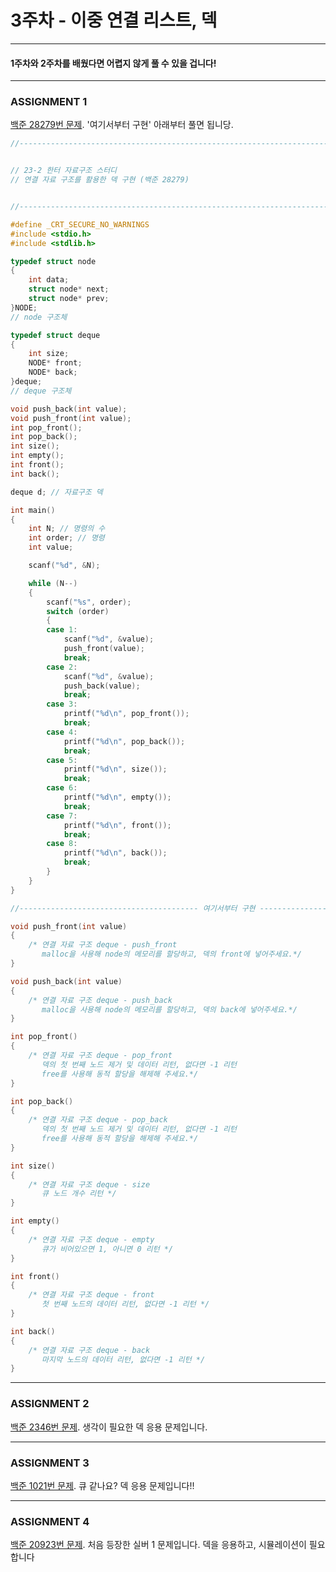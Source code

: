 # 3주차 - 이중 연결 리스트, 덱

------------------------

#### 1주차와 2주차를 배웠다면 어렵지 않게 풀 수 있을 겁니다!

-------------------------

### ASSIGNMENT 1

[백준 28279번 문제](https://www.acmicpc.net/problem/28279). '여기서부터 구현' 아래부터 풀면 됩니당.

```c
//-----------------------------------------------------------------------------------------------------------//


// 23-2 한터 자료구조 스터디
// 연결 자료 구조를 활용한 덱 구현 (백준 28279)


//-----------------------------------------------------------------------------------------------------------//

#define _CRT_SECURE_NO_WARNINGS
#include <stdio.h>
#include <stdlib.h>

typedef struct node
{
    int data;
    struct node* next;
    struct node* prev;
}NODE;
// node 구조체

typedef struct deque
{
    int size;
    NODE* front;
    NODE* back;
}deque;
// deque 구조체

void push_back(int value);
void push_front(int value);
int pop_front();
int pop_back();
int size();
int empty();
int front();
int back();

deque d; // 자료구조 덱

int main()
{
    int N; // 명령의 수
    int order; // 명령
    int value;

    scanf("%d", &N);

    while (N--)
    {
        scanf("%s", order);
        switch (order)
        {
        case 1:
            scanf("%d", &value);
            push_front(value);
            break;
        case 2:
            scanf("%d", &value);
            push_back(value);
            break;
        case 3: 
            printf("%d\n", pop_front());
            break;
        case 4: 
            printf("%d\n", pop_back());
            break;
        case 5: 
            printf("%d\n", size());
            break;
        case 6: 
            printf("%d\n", empty());
            break;
        case 7:
            printf("%d\n", front());
            break;
        case 8:
            printf("%d\n", back());
            break;
        }
    }
}

//---------------------------------------- 여기서부터 구현 --------------------------------------------//

void push_front(int value)
{
    /* 연결 자료 구조 deque - push_front
       malloc을 사용해 node의 메모리를 할당하고, 덱의 front에 넣어주세요.*/
}

void push_back(int value)
{
    /* 연결 자료 구조 deque - push_back
       malloc을 사용해 node의 메모리를 할당하고, 덱의 back에 넣어주세요.*/
}

int pop_front()
{
    /* 연결 자료 구조 deque - pop_front
       덱의 첫 번째 노드 제거 및 데이터 리턴, 없다면 -1 리턴
       free를 사용해 동적 할당을 해제해 주세요.*/
}

int pop_back()
{
    /* 연결 자료 구조 deque - pop_back
       덱의 첫 번째 노드 제거 및 데이터 리턴, 없다면 -1 리턴
       free를 사용해 동적 할당을 해제해 주세요.*/
}

int size()
{
    /* 연결 자료 구조 deque - size
       큐 노드 개수 리턴 */
}

int empty()
{
    /* 연결 자료 구조 deque - empty
       큐가 비어있으면 1, 아니면 0 리턴 */
}

int front()
{
    /* 연결 자료 구조 deque - front
       첫 번째 노드의 데이터 리턴, 없다면 -1 리턴 */
}

int back()
{
    /* 연결 자료 구조 deque - back
       마지막 노드의 데이터 리턴, 없다면 -1 리턴 */
}
```

-------------------------

### ASSIGNMENT 2

[백준 2346번 문제](https://www.acmicpc.net/problem/2346). 생각이 필요한 덱 응용 문제입니다.

-------------------------

### ASSIGNMENT 3

[백준 1021번 문제](https://www.acmicpc.net/problem/1021). 큐 같나요? 덱 응용 문제입니다!!

-------------------------

### ASSIGNMENT 4

[백준 20923번 문제](https://www.acmicpc.net/problem/20923). 처음 등장한 실버 1 문제입니다. 덱을 응용하고, 시뮬레이션이 필요합니다


